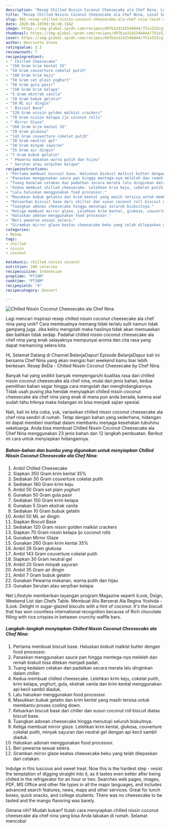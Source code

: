 ```yaml
---
description: "Resep Chilled Nissin Coconut Cheesecake ala Chef Nina, Lezat Sekali"
title: "Resep Chilled Nissin Coconut Cheesecake ala Chef Nina, Lezat Sekali"
slug: 981-resep-chilled-nissin-coconut-cheesecake-ala-chef-nina-lezat-sekali
date: 2020-06-10T09:56:49.156Z
image: https://img-global.cpcdn.com/recipes/d97b1e314254b044/751x532cq70/chilled-nissin-coconut-cheesecake-ala-chef-nina-foto-resep-utama.jpg
thumbnail: https://img-global.cpcdn.com/recipes/d97b1e314254b044/751x532cq70/chilled-nissin-coconut-cheesecake-ala-chef-nina-foto-resep-utama.jpg
cover: https://img-global.cpcdn.com/recipes/d97b1e314254b044/751x532cq70/chilled-nissin-coconut-cheesecake-ala-chef-nina-foto-resep-utama.jpg
author: Henrietta Stone
ratingvalue: 3.3
reviewcount: 7
recipeingredient:
- " Chilled Cheesecake"
- "350 Gram krim kental 35"
- "50 Gram couverture cokelat putih"
- "180 Gram krim keju"
- "50 Gram set plain yoghurt"
- "50 Gram gula pasir"
- "150 Gram krim kelapa"
- "5 Gram ekstrak vanila"
- "10 Gram bubuk gelatin"
- "50 ML air dingin"
- " Biscuit Base"
- "120 Gram nissin golden malkist crackers"
- "70 Gram nissin kelapa ijo coconut rolls"
- " Mirror Glaze"
- "260 Gram krim kental 35"
- "29 Gram glukosa"
- "143 Gram couverture cokelat putih"
- "30 Gram neutral gel"
- "20 Gram minyak sayuran"
- "35 Gram air dingin"
- "7 Gram bubuk gelatin"
- " Pewarna makanan warna putih dan hijau"
- " Serutan atau serpihan kelapa"
recipeinstructions:
- "Pertama membuat biscuit base. Haluskan biskuit malkist butter dengan food processor."
- "Panaskan menggunakan sauce pan hingga mentega-nya meleleh dan remah biskuit bisa ditekan menjadi padat."
- "Tuang kedalam cetakan dan padatkan secara merata lalu dinginkan dalam chiller."
- "Kedua membuat chilled cheesecake. Lelehkan krim keju, cokelat putih, krim kelapa, yoghurt, gula, ekstrak vanila dan krim kental menggunakan api kecil sambil diaduk."
- "Lalu haluskan menggunakan food processor."
- "Masukkan bubuk gelatin dan krim kental yang masih tersisa untuk membantu proses cooling down."
- "Keluarkan biscuit base dari chiller dan susun coconut roll biscuit diatas biscuit base."
- "Tuangkan adonan cheesecake hingga menutupi seluruh biskuitnya."
- "Ketiga membuat mirror glaze. Lelehkan krim kental, glukosa, couverture cokelat putih, minyak sayuran dan neutral gel dengan api kecil sambil diaduk."
- "Haluskan adonan menggunakan food processor."
- "Beri pewarna sesuai selera."
- "Siramkan mirror glaze keatas cheesecake beku yang telah dilepaskan dari cetakan."
categories:
- Resep
tags:
- chilled
- nissin
- coconut

katakunci: chilled nissin coconut 
nutrition: 246 calories
recipecuisine: Indonesian
preptime: "PT19M"
cooktime: "PT38M"
recipeyield: "4"
recipecategory: Dessert

---
```



![Chilled Nissin Coconut Cheesecake ala Chef Nina](https://img-global.cpcdn.com/recipes/d97b1e314254b044/751x532cq70/chilled-nissin-coconut-cheesecake-ala-chef-nina-foto-resep-utama.jpg)

Lagi mencari inspirasi resep chilled nissin coconut cheesecake ala chef nina yang unik? Cara membuatnya memang tidak terlalu sulit namun tidak gampang juga. Jika keliru mengolah maka hasilnya tidak akan memuaskan dan bahkan tidak sedap. Padahal chilled nissin coconut cheesecake ala chef nina yang enak selayaknya mempunyai aroma dan cita rasa yang dapat memancing selera kita.

Hi, Selamat Datang di Channel BelanjaDapur! Episode BelanjaDapur kali ini bersama Chef Nina yang akan mengisi hari weekend kamu biar lebih berkesan. Resep BeDa - Chilled Nissin Coconut Cheesecake by Chef Nina.

Banyak hal yang sedikit banyak mempengaruhi kualitas rasa dari chilled nissin coconut cheesecake ala chef nina, mulai dari jenis bahan, kedua pemilihan bahan segar hingga cara mengolah dan menghidangkannya. Tidak usah pusing jika hendak menyiapkan chilled nissin coconut cheesecake ala chef nina yang enak di mana pun anda berada, karena asal sudah tahu triknya maka hidangan ini bisa menjadi sajian spesial.


Nah, kali ini kita coba, yuk, variasikan chilled nissin coconut cheesecake ala chef nina sendiri di rumah. Tetap dengan bahan yang sederhana, hidangan ini dapat memberi manfaat dalam membantu menjaga kesehatan tubuhmu sekeluarga. Anda bisa membuat Chilled Nissin Coconut Cheesecake ala Chef Nina menggunakan 23 jenis bahan dan 12 langkah pembuatan. Berikut ini cara untuk menyiapkan hidangannya.

<!--inarticleads1-->

##### Bahan-bahan dan bumbu yang digunakan untuk menyiapkan Chilled Nissin Coconut Cheesecake ala Chef Nina:

1. Ambil  Chilled Cheesecake
1. Siapkan 350 Gram krim kental 35%
1. Sediakan 50 Gram couverture cokelat putih
1. Sediakan 180 Gram krim keju
1. Ambil 50 Gram set plain yoghurt
1. Gunakan 50 Gram gula pasir
1. Sediakan 150 Gram krim kelapa
1. Gunakan 5 Gram ekstrak vanila
1. Sediakan 10 Gram bubuk gelatin
1. Ambil 50 ML air dingin
1. Siapkan  Biscuit Base
1. Sediakan 120 Gram nissin golden malkist crackers
1. Siapkan 70 Gram nissin kelapa ijo coconut rolls
1. Gunakan  Mirror Glaze
1. Gunakan 260 Gram krim kental 35%
1. Ambil 29 Gram glukosa
1. Ambil 143 Gram couverture cokelat putih
1. Siapkan 30 Gram neutral gel
1. Ambil 20 Gram minyak sayuran
1. Ambil 35 Gram air dingin
1. Ambil 7 Gram bubuk gelatin
1. Gunakan  Pewarna makanan, warna putih dan hijau
1. Gunakan  Serutan atau serpihan kelapa


Net Lifestyle memberikan tayangan program Magazine seperti iLook, Dsign, Weekend List dan Chefs Table. Membuat Alis Berserat Ala Regina Yoshida - ILook. Delight in sugar-glazed biscuits with a hint of coconut. It&#39;s the biscuit that has won countless international recognition because of Rich chocolate filling with rice crispies in between crunchy waffle bars. 

<!--inarticleads2-->

##### Langkah-langkah menyiapkan Chilled Nissin Coconut Cheesecake ala Chef Nina:

1. Pertama membuat biscuit base. Haluskan biskuit malkist butter dengan food processor.
1. Panaskan menggunakan sauce pan hingga mentega-nya meleleh dan remah biskuit bisa ditekan menjadi padat.
1. Tuang kedalam cetakan dan padatkan secara merata lalu dinginkan dalam chiller.
1. Kedua membuat chilled cheesecake. Lelehkan krim keju, cokelat putih, krim kelapa, yoghurt, gula, ekstrak vanila dan krim kental menggunakan api kecil sambil diaduk.
1. Lalu haluskan menggunakan food processor.
1. Masukkan bubuk gelatin dan krim kental yang masih tersisa untuk membantu proses cooling down.
1. Keluarkan biscuit base dari chiller dan susun coconut roll biscuit diatas biscuit base.
1. Tuangkan adonan cheesecake hingga menutupi seluruh biskuitnya.
1. Ketiga membuat mirror glaze. Lelehkan krim kental, glukosa, couverture cokelat putih, minyak sayuran dan neutral gel dengan api kecil sambil diaduk.
1. Haluskan adonan menggunakan food processor.
1. Beri pewarna sesuai selera.
1. Siramkan mirror glaze keatas cheesecake beku yang telah dilepaskan dari cetakan.


Indulge in this luscious and sweet treat. Now this is the hardest step - resist the temptation of digging straight into it, as it tastes even better after being chilled in the refrigerator for an hour or two. Searches web pages, images, PDF, MS Office and other file types in all the major languages, and includes advanced search features, news, maps and other services. Great for lunch boxes, quick snacks, and college students. There was no cheesecake to be tasted and the mango flavoring was barely. 

Gimana nih? Mudah bukan? Itulah cara menyiapkan chilled nissin coconut cheesecake ala chef nina yang bisa Anda lakukan di rumah. Selamat mencoba!
